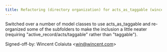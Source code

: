 ```yaml
---
title: Refactoring (directory organization) for acts_as_taggable (wincent.com, 36d2f80)
---
```


Switched over a number of model classes to use acts\_as\_taggable and re-organized some of the subfolders to make the inclusion a little neater (requiring "active\_record/acts/taggable" rather than "taggable").

Signed-off-by: Wincent Colaiuta &lt;win@wincent.com&gt;
